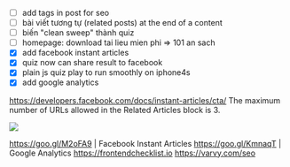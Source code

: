 - [ ] add tags in post for seo
- [ ] bài viết tương tự (related posts) at the end of a content
- [ ] biến "clean sweep" thành quiz
- [ ] homepage: download tai lieu mien phi => 101 an sach
- [x] add facebook instant articles
- [x] quiz now can share result to facebook
- [x] plain js quiz play to run smoothly on iphone4s
- [x] add google analytics

https://developers.facebook.com/docs/instant-articles/cta/
  The maximum number of URLs allowed in the Related Articles block is 3.
  <p>
    <a href="{{ absURL "/offers/" }}">
      <img src="{{ absURL "/images/site/offer-cta.png" }}">
    </a>
  </p>


https://goo.gl/M2oFA9 | Facebook Instant Articles
https://goo.gl/KmnaqT | Google Analytics
https://frontendchecklist.io
https://varvy.com/seo


<!-- Add below code to layouts/index.html to enable Netlify CMS
<script src="https://identity.netlify.com/v1/netlify-identity-widget.js"></script>
<script>
  if (window.netlifyIdentity) {
    window.netlifyIdentity.on("init", user => {
      if (!user) {
        window.netlifyIdentity.on("login", () => {
          document.location.href = "/admin/";
        });
      }
    });
  }
</script> -->
